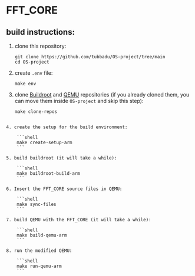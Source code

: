 # FFT_CORE

## build instructions:

1. clone this repository: 

	```shell
	git clone https://github.com/tubbadu/OS-project/tree/main
	cd OS-project
	```

2. create `.env` file:

	```shell
	make env
	```

3. clone [Buildroot](https://github.com/buildroot/buildroot) and [QEMU](https://github.com/qemu/qemu) repositories (if you already cloned them, you can move them inside `OS-project` and skip this step):

	```shell
	make clone-repos
```

4. create the setup for the build environment:

	```shell
	make create-setup-arm
	```

5. build buildroot (it will take a while):

	```shell
	make buildroot-build-arm
	```

6. Insert the FFT_CORE source files in QEMU:

	```shell
	make sync-files
	```

7. build QEMU with the FFT_CORE (it will take a while):
   
	```shell
	make build-qemu-arm
	```

8. run the modified QEMU:

	```shell
	make run-qemu-arm
	```
